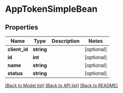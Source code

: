 # AppTokenSimpleBean

## Properties
Name | Type | Description | Notes
------------ | ------------- | ------------- | -------------
**client_id** | **string** |  | [optional] 
**id** | **int** |  | [optional] 
**name** | **string** |  | [optional] 
**status** | **string** |  | [optional] 

[[Back to Model list]](../README.md#documentation-for-models) [[Back to API list]](../README.md#documentation-for-api-endpoints) [[Back to README]](../README.md)


